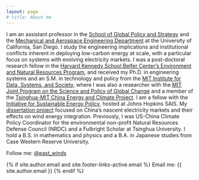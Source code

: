 ```yaml
---
layout: page
# title: About me
---
```



I am an assistant professor in the [School of Global Policy and Strategy](http://gps.ucsd.edu/) and the [Mechanical and Aerospace Engineering Department](http://maeweb.ucsd.edu/) at the University of California, San Diego. I study the engineering implications and institutional conflicts inherent in deploying low-carbon energy at scale, with a particular focus on systems with evolving electricity markets. I was a post-doctoral research fellow in the [Harvard Kennedy School Belfer Center’s Environment and Natural Resources Program](https://www.belfercenter.org/program/environment-and-natural-resources), and received my Ph.D. in engineering systems and an S.M. in technology and policy from the [MIT Institute for Data, Systems, and Society](https://idss.mit.edu/), where I was also a researcher with the [MIT Joint Program on the Science and Policy of Global Change](http://globalchange.mit.edu) and a member of the [Tsinghua-MIT China Energy and Climate Project](https://globalchange.mit.edu/cecp/). I am a fellow with the [Initiative for Sustainable Energy Policy](http://sais-isep.org/), hosted at Johns Hopkins SAIS. My [dissertation project](/dissertation-wind-markets-china/) focused on China’s nascent electricity markets and their effects on wind energy integration. Previously, I was US-China Climate Policy Coordinator for the environmental non-profit Natural Resources Defense Council (NRDC) and a Fulbright Scholar at Tsinghua University. I hold a B.S. in mathematics and physics and a B.A. in Japanese studies from Case Western Reserve University.


Follow me: [@east_winds](http://twitter.com/east_winds)

{% if site.author.email and site.footer-links-active.email %}
	Email me: {{ site.author.email }}
{% endif %}
